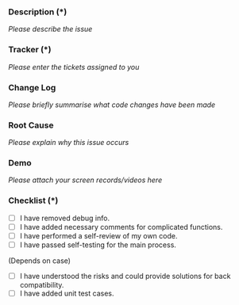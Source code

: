 ### Description (*)

_Please describe the issue_

### Tracker (*)

_Please enter the tickets assigned to you_

### Change Log

_Please briefly summarise what code changes have been made_

### Root Cause

_Please explain why this issue occurs_

### Demo

_Please attach your screen records/videos here_

### Checklist (*)

- [ ] I have removed debug info.
- [ ] I have added necessary comments for complicated functions.
- [ ] I have performed a self-review of my own code.
- [ ] I have passed self-testing for the main process.

(Depends on case)

- [ ] I have understood the risks and could provide solutions for back compatibility.
- [ ] I have added unit test cases.
